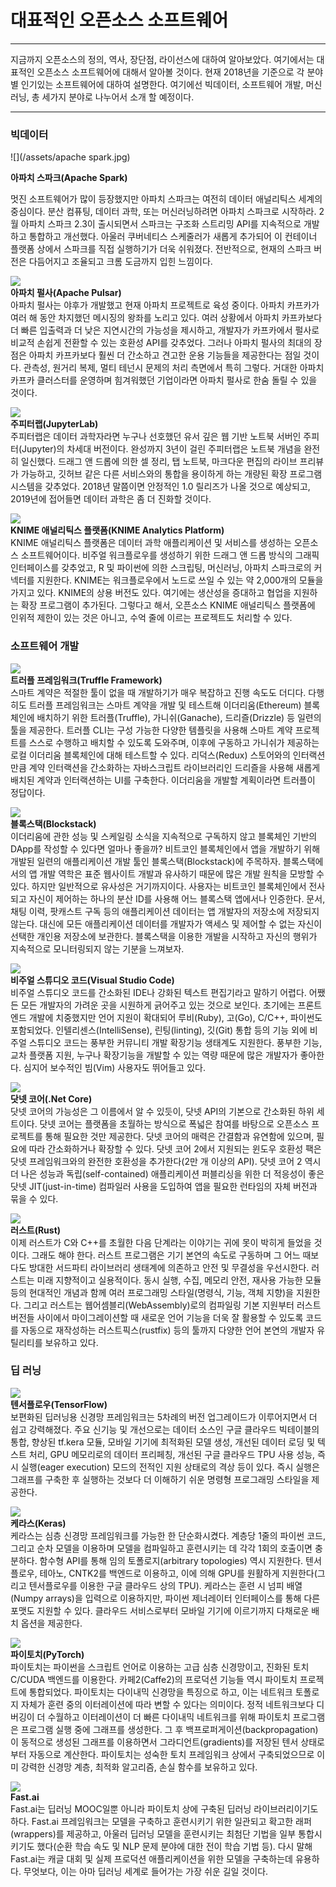 # 대표적인 오픈소스 소프트웨어

---

지금까지 오픈소스의 정의, 역사, 장단점, 라이선스에 대하여 알아보았다. 여기에서는 대표적인 오픈소스 소프트웨어에 대해서 알아볼 것이다. 현재 2018년을 기준으로 각 분야별 인기있는 소프트웨어에 대하여 설명한다. 여기에선  빅데이터, 소프트웨어 개발, 머신러닝, 총 세가지 분야로 나누어서 소개 할 예정이다.

---

### 빅데이터

![](/assets/apache spark.jpg)

**아파치 스파크\(Apache Spark\)**

멋진 소프트웨어가 많이 등장했지만 아파치 스파크는 여전히 데이터 애널리틱스 세계의 중심이다. 분산 컴퓨팅, 데이터 과학, 또는 머신러닝하려면 아파치 스파크로 시작하라. 2월 아파치 스파크 2.3이 출시되면서 스파크는 구조화 스트리밍 API를 지속적으로 개발하고 통합하고 개선했다. 아울러 쿠버네티스 스케줄러가 새롭게 추가되어 이 컨테이너 플랫폼 상에서 스파크를 직접 실행하기가 더욱 쉬워졌다. 전반적으로, 현재의 스파크 버전은 다듬어지고 조율되고 크롬 도금까지 입힌 느낌이다.

![](/assets/apachepulsar.jpg)  
**아파치 펄사\(Apache Pulsar\)**  
아파치 펄사는 야후가 개발했고 현재 아파치 프로젝트로 육성 중이다. 아파치 카프카가 여러 해 동안 차지했던 메시징의 왕좌를 노리고 있다. 여러 상황에서 아파치 카프카보다 더 빠른 입출력과 더 낮은 지연시간의 가능성을 제시하고, 개발자가 카프카에서 펄사로 비교적 손쉽게 전환할 수 있는 호환성 API를 갖추었다. 그러나 아파치 펄사의 최대의 장점은 아파치 카프카보다 훨씬 더 간소하고 견고한 운용 기능들을 제공한다는 점일 것이다. 관측성, 원거리 복제, 멀티 테넌시 문제의 처리 측면에서 특히 그렇다. 거대한 아파치 카프카 클러스터를 운영하며 힘겨워했던 기업이라면 아파치 펄사로 한숨 돌릴 수 있을 것이다.

![](/assets/jupyter.jpg)  
**주피터랩\(JupyterLab\)**  
주피터랩은 데이터 과학자라면 누구나 선호했던 유서 깊은 웹 기반 노트북 서버인 주피터\(Jupyter\)의 차세대 버전이다. 완성까지 3년이 걸린 주피터랩은 노트북 개념을 완전히 일신했다. 드래그 앤 드롭에 의한 셀 정리, 탭 노트북, 마크다운 편집의 라이브 프리뷰가 가능하고, 깃허브 같은 다른 서비스와의 통합을 용이하게 하는 개량된 확장 프로그램 시스템을 갖추었다. 2018년 말쯤이면 안정적인 1.0 릴리즈가 나올 것으로 예상되고, 2019년에 접어들면 데이터 과학은 좀 더 진화할 것이다.

![](/assets/knime.jpg)  
**KNIME 애널리틱스 플랫폼\(KNIME Analytics Platform\)**  
KNIME 애널리틱스 플랫폼은 데이터 과학 애플리케이션 및 서비스를 생성하는 오픈소스 소프트웨어이다. 비주얼 워크플로우를 생성하기 위한 드래그 앤 드롭 방식의 그래픽 인터페이스를 갖추었고, R 및 파이썬에 의한 스크립팅, 머신러닝, 아파치 스파크로의 커넥터를 지원한다. KNIME는 워크플로우에서 노드로 쓰일 수 있는 약 2,000개의 모듈을 가지고 있다. KNIME의 상용 버전도 있다. 여기에는 생산성을 증대하고 협업을 지원하는 확장 프로그램이 추가된다. 그렇다고 해서, 오픈소스 KNIME 애널리틱스 플랫폼에 인위적 제한이 있는 것은 아니고, 수억 줄에 이르는 프로젝트도 처리할 수 있다.

### 소프트웨어 개발

![](/assets/truffle.jpg)  
**트러플 프레임워크\(Truffle Framework\)**  
스마트 계약은 적절한 툴이 없을 때 개발하기가 매우 복잡하고 진행 속도도 더디다. 다행히도 트러플 프레임워크는 스마트 계약을 개발 및 테스트해 이더리움\(Ethereum\) 블록체인에 배치하기 위한 트러플\(Truffle\), 가니쉬\(Ganache\), 드리즐\(Drizzle\) 등 일련의 툴을 제공한다. 트러플 CLI는 구성 가능한 다양한 템플릿을 사용해 스마트 계약 프로젝트를 스스로 수행하고 배치할 수 있도록 도와주며, 이후에 구동하고 가니쉬가 제공하는 로컬 이더리움 블록체인에 대해 테스트할 수 있다. 리덕스\(Redux\) 스토어와의 인터랙션만큼 계약 인터랙션을 간소화하는 자바스크립트 라이브러리인 드리즐을 사용해 새롭게 배치된 계약과 인터랙션하는 UI를 구축한다. 이더리움을 개발할 계획이라면 트러플이 정답이다.

![](/assets/blockstack.jpg)  
**블록스택\(Blockstack\)**  
이더리움에 관한 성능 및 스케일링 소식을 지속적으로 구독하지 않고 블록체인 기반의 DApp를 작성할 수 있다면 얼마나 좋을까? 비트코인 블록체인에서 앱을 개발하기 위해 개발된 일련의 애플리케이션 개발 툴인 블록스택\(Blockstack\)에 주목하자. 블록스택에서의 앱 개발 역학은 표준 웹사이트 개발과 유사하기 때문에 많은 개발 원칙을 모방할 수 있다. 하지만 일반적으로 유사성은 거기까지이다. 사용자는 비트코인 블록체인에서 전사되고 자신이 제어하는 하나의 분산 ID를 사용해 어느 블록스택 앱에서나 인증한다. 문서, 채팅 이력, 팟캐스트 구독 등의 애플리케이션 데이터는 앱 개발자의 저장소에 저장되지 않는다. 대신에 모든 애플리케이션 데이터를 개발자가 액세스 및 제어할 수 없는 자신이 선택한 개인용 저장소에 보관한다. 블록스택을 이용한 개발을 시작하고 자신의 행위가 지속적으로 모니터링되지 않는 기분을 느껴보자.

![](/assets/visualstudiocode.jpg)  
**비주얼 스튜디오 코드\(Visual Studio Code\)**  
비주얼 스튜디오 코드를 간소화된 IDE나 강화된 텍스트 편집기라고 말하기 어렵다. 어쨌든 모든 개발자의 가려운 곳을 시원하게 긁어주고 있는 것으로 보인다. 초기에는 프론트 엔드 개발에 치중했지만 언어 지원이 확대되어 루비\(Ruby\), 고\(Go\), C/C++, 파이썬도 포함되었다. 인텔리센스\(IntelliSense\), 린팅\(linting\), 깃\(Git\) 통합 등의 기능 외에 비주얼 스튜디오 코드는 풍부한 커뮤니티 개발 확장기능 생태계도 지원한다. 풍부한 기능, 교차 플랫폼 지원, 누구나 확장기능을 개발할 수 있는 역량 때문에 많은 개발자가 좋아한다. 심지어 보수적인 빔\(Vim\) 사용자도 뛰어들고 있다.

![](/assets/dotnetcore.jpg)  
**닷넷 코어\(.Net Core\)**  
닷넷 코어의 가능성은 그 이름에서 알 수 있듯이, 닷넷 API의 기본으로 간소화된 하위 세트이다. 닷넷 코어는 플랫폼을 초월하는 방식으로 폭넓은 참여를 바탕으로 오픈소스 프로젝트를 통해 필요한 것만 제공한다. 닷넷 코어의 매력은 간결함과 유연함에 있으며, 필요에 따라 간소화하거나 확장할 수 있다. 닷넷 코어 2에서 지원되는 윈도우 호환성 팩은 닷넷 프레임워크와의 완전한 호환성을 추가한다\(2만 개 이상의 API\). 닷넷 코어 2 역시 더 나은 성능과 독립\(self-contained\) 애플리케이션 퍼블리싱을 위한 더 적응성이 좋은 닷넷 JIT\(just-in-time\) 컴파일러 사용을 도입하여 앱을 필요한 런타임의 자체 버전과 묶을 수 있다.

![](/assets/rust.jpg)  
**러스트\(Rust\)**  
이제 러스트가 C와 C++를 초월한 다음 단계라는 이야기는 귀에 못이 박히게 들었을 것이다. 그래도 해야 한다. 러스트 프로그램은 기기 본연의 속도로 구동하며 그 어느 때보다도 방대한 서드파티 라이브러리 생태계에 의존하고 안전 및 무결성을 우선시한다. 러스트는 미래 지향적이고 실용적이다. 동시 실행, 수집, 메모리 안전, 재사용 가능한 모듈 등의 현대적인 개념과 함께 여러 프로그래밍 스타일\(명령식, 기능, 객체 지향\)을 지원한다. 그리고 러스트는 웹어셈블리\(WebAssembly\)로의 컴파일링 기본 지원부터 러스트 버전들 사이에서 마이그레이션할 때 새로운 언어 기능을 더욱 잘 활용할 수 있도록 코드를 자동으로 재작성하는 러스트픽스\(rustfix\) 등의 툴까지 다양한 언어 본연의 개발자 유틸리티를 보유하고 있다.

### 딥 러닝

![](/assets/tensorflow.jpg)  
**텐서플로우\(TensorFlow\)**  
보편화된 딥러닝용 신경망 프레임워크는 5차례의 버전 업그레이드가 이루어지면서 더 쉽고 강력해졌다. 주요 신기능 및 개선으로는 데이터 소스인 구글 클라우드 빅테이블의 통합, 향상된 tf.kera 모듈, 모바일 기기에 최적화된 모델 생성, 개선된 데이터 로딩 및 텍스트 처리, GPU 메모리로의 데이터 프리페칭, 개선된 구글 클라우드 TPU 사용 성능, 즉시 실행\(eager execution\) 모드의 전적인 지원 상태로의 격상 등이 있다. 즉시 실행은 그래프를 구축한 후 실행하는 것보다 더 이해하기 쉬운 명령형 프로그래밍 스타일을 제공한다.

![](/assets/keras.jpg)  
**케라스\(Keras\)**  
케라스는 심층 신경망 프레임워크를 가능한 한 단순화시켰다. 계층당 1줄의 파이썬 코드, 그리고 순차 모델을 이용하며 모델을 컴파일하고 훈련시키는 데 각각 1회의 호출이면 충분하다. 함수형 API를 통해 임의 토폴로지\(arbitrary topologies\) 역시 지원한다. 텐서플로우, 테아노, CNTK2를 백엔드로 이용하고, 이에 의해 GPU를 원활하게 지원한다\(그리고 텐서플로우를 이용한 구글 클라우드 상의 TPU\). 케라스는 훈련 시 넘피 배열\(Numpy arrays\)을 입력으로 이용하지만, 파이썬 제너레이터 인터페이스를 통해 다른 포맷도 지원할 수 있다. 클라우드 서비스로부터 모바일 기기에 이르기까지 다채로운 배치 옵션을 제공한다.

![](/assets/Pytorch.jpg)  
**파이토치\(PyTorch\)**  
파이토치는 파이썬을 스크립트 언어로 이용하는 고급 심층 신경망이고, 진화된 토치 C/CUDA 백엔드를 이용한다. 카페2\(Caffe2\)의 프로덕션 기능들 역시 파이토치 프로젝트에 통합되었다. 파이토치는 다이내믹 신경망을 특징으로 하고, 이는 네트워크 토폴로지 자체가 훈련 중의 이터레이션에 따라 변할 수 있다는 의미이다. 정적 네트워크보다 디버깅이 더 수월하고 이터레이션이 더 빠른 다이내믹 네트워크를 위해 파이토치 프로그램은 프로그램 실행 중에 그래프를 생성한다. 그 후 백프로퍼게이션\(backpropagation\)이 동적으로 생성된 그래프를 이용하면서 그라디언트\(gradients\)를 저장된 텐서 상태로부터 자동으로 계산한다. 파이토치는 성숙한 토치 프레임워크 상에서 구축되었으므로 이미 강력한 신경망 계층, 최적화 알고리즘, 손실 함수를 보유하고 있다.

![](/assets/Fastai.jpg)  
**Fast.ai**  
Fast.ai는 딥러닝 MOOC일뿐 아니라 파이토치 상에 구축된 딥러닝 라이브러리이기도 하다. Fast.ai 프레임워크는 모델을 구축하고 훈련시키기 위한 일관되고 확고한 래퍼\(wrappers\)를 제공하고, 아울러 딥러닝 모델을 훈련시키는 최첨단 기법을 일부 통합시키기도 했다\(순환 학습 속도 및 NLP 문제 분야에 대한 전이 학습 기법 등\). 다시 말해 Fast.ai는 캐글 대회 및 실제 프로덕션 애플리케이션을 위한 모델을 구축하는데 유용하다. 무엇보다, 이는 아마 딥러닝 세계로 들어가는 가장 쉬운 길일 것이다.

